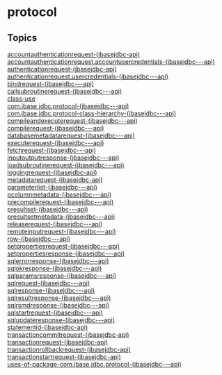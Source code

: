 # protocol

## Topics

[accountauthenticationrequest-(jbasejdbc-api)](./accountauthenticationrequest-(jbasejdbc-api))  
[accountauthenticationrequest.accountusercredentials-(jbasejdbc---api)](./accountauthenticationrequest.accountusercredentials-(jbasejdbc---api))  
[authenticationrequest-(jbasejdbc-api)](./authenticationrequest-(jbasejdbc-api))  
[authenticationrequest.usercredentials-(jbasejdbc---api)](./authenticationrequest.usercredentials-(jbasejdbc---api))  
[bindrequest-(jbasejdbc---api)](./bindrequest-(jbasejdbc---api))  
[callsubroutinerequest-(jbasejdbc---api)](./callsubroutinerequest-(jbasejdbc---api))  
[class-use](./class-use)  
[com.jbase.jdbc.protocol-(jbasejdbc---api)](./com.jbase.jdbc.protocol-(jbasejdbc---api))  
[com.jbase.jdbc.protocol-class-hierarchy-(jbasejdbc---api)](./com.jbase.jdbc.protocol-class-hierarchy-(jbasejdbc---api))  
[compileandexecuterequest-(jbasejdbc---api)](./compileandexecuterequest-(jbasejdbc---api))  
[compilerequest-(jbasejdbc---api)](./compilerequest-(jbasejdbc---api))  
[databasemetadatarequest-(jbasejdbc---api)](./databasemetadatarequest-(jbasejdbc---api))  
[executerequest-(jbasejdbc---api)](./executerequest-(jbasejdbc---api))  
[fetchrequest-(jbasejdbc---api)](./fetchrequest-(jbasejdbc---api))  
[inputoutputresponse-(jbasejdbc---api)](./inputoutputresponse-(jbasejdbc---api))  
[loadsubroutinerequest-(jbasejdbc---api)](./loadsubroutinerequest-(jbasejdbc---api))  
[loggingrequest-(jbasejdbc-api)](./loggingrequest-(jbasejdbc-api))  
[metadatarequest-(jbasejdbc-api)](./metadatarequest-(jbasejdbc-api))  
[parameterlist-(jbasejdbc---api)](./parameterlist-(jbasejdbc---api))  
[pcolumnmetadata-(jbasejdbc---api)](./pcolumnmetadata-(jbasejdbc---api))  
[precompilerequest-(jbasejdbc---api)](./precompilerequest-(jbasejdbc---api))  
[presultset-(jbasejdbc---api)](./presultset-(jbasejdbc---api))  
[presultsetmetadata-(jbasejdbc---api)](./presultsetmetadata-(jbasejdbc---api))  
[releaserequest-(jbasejdbc---api)](./releaserequest-(jbasejdbc---api))  
[remoteinputrequest-(jbasejdbc---api)](./remoteinputrequest-(jbasejdbc---api))  
[row-(jbasejdbc---api)](./row-(jbasejdbc---api))  
[setpropertiesrequest-(jbasejdbc---api)](./setpropertiesrequest-(jbasejdbc---api))  
[setpropertiesresponse-(jbasejdbc---api)](./setpropertiesresponse-(jbasejdbc---api))  
[sqlerrorresponse-(jbasejdbc---api)](./sqlerrorresponse-(jbasejdbc---api))  
[sqlokresponse-(jbasejdbc---api)](./sqlokresponse-(jbasejdbc---api))  
[sqlparamsresponse-(jbasejdbc---api)](./sqlparamsresponse-(jbasejdbc---api))  
[sqlrequest-(jbasejdbc---api)](./sqlrequest-(jbasejdbc---api))  
[sqlresponse-(jbasejdbc---api)](./sqlresponse-(jbasejdbc---api))  
[sqlresultresponse-(jbasejdbc---api)](./sqlresultresponse-(jbasejdbc---api))  
[sqlrsmdresponse-(jbasejdbc---api)](./sqlrsmdresponse-(jbasejdbc---api))  
[sqlstartrequest-(jbasejdbc---api)](./sqlstartrequest-(jbasejdbc---api))  
[sqlupdateresponse-(jbasejdbc---api)](./sqlupdateresponse-(jbasejdbc---api))  
[statementid-(jbasejdbc-api)](./statementid-(jbasejdbc-api))  
[transactioncommitrequest-(jbasejdbc-api)](./transactioncommitrequest-(jbasejdbc-api))  
[transactionrequest-(jbasejdbc-api)](./transactionrequest-(jbasejdbc-api))  
[transactionrollbackrequest-(jbasejdbc-api)](./transactionrollbackrequest-(jbasejdbc-api))  
[transactionstartrequest-(jbasejdbc-api)](./transactionstartrequest-(jbasejdbc-api))  
[uses-of-package-com.jbase.jdbc.protocol-(jbasejdbc---api)](./uses-of-package-com.jbase.jdbc.protocol-(jbasejdbc---api))  

